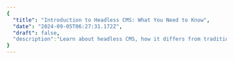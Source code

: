 ```yaml
---
{
  "title": "Introduction to Headless CMS: What You Need to Know",
  "date": "2024-09-05T06:27:31.172Z",
  "draft": false,
  "description":"Learn about headless CMS, how it differs from traditional CMS, and why it’s becoming popular in modern web development."
}
---
```

        